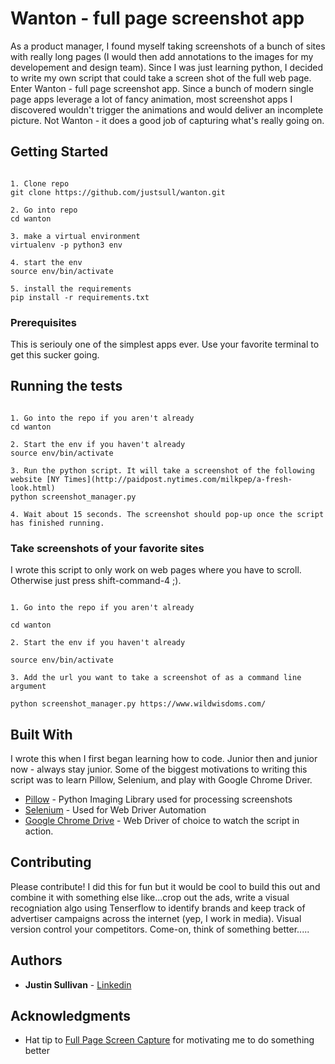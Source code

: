 # Wanton - full page screenshot app

As a product manager, I found myself taking screenshots of a bunch of sites with really long pages (I would then add annotations to the images for my developement and design team). Since I was just learning python, I decided to write my own script that could take a screen shot of the full web page. Enter Wanton - full page screenshot app. Since a bunch of modern single page apps leverage a lot of fancy animation, most screenshot apps I discovered wouldn't trigger the animations and would deliver an incomplete picture. Not Wanton - it does a good job of capturing what's really going on.

## Getting Started

```

1. Clone repo
git clone https://github.com/justsull/wanton.git

2. Go into repo
cd wanton

3. make a virtual environment
virtualenv -p python3 env

4. start the env
source env/bin/activate

5. install the requirements
pip install -r requirements.txt

```

### Prerequisites

This is seriouly one of the simplest apps ever. Use your favorite terminal to get this sucker going.


## Running the tests

```

1. Go into the repo if you aren't already
cd wanton

2. Start the env if you haven't already
source env/bin/activate

3. Run the python script. It will take a screenshot of the following website [NY Times](http://paidpost.nytimes.com/milkpep/a-fresh-look.html)
python screenshot_manager.py

4. Wait about 15 seconds. The screenshot should pop-up once the script has finished running.

```


### Take screenshots of your favorite sites

I wrote this script to only work on web pages where you have to scroll. Otherwise just press shift-command-4 ;). 

```

1. Go into the repo if you aren't already

cd wanton

2. Start the env if you haven't already

source env/bin/activate

3. Add the url you want to take a screenshot of as a command line argument

python screenshot_manager.py https://www.wildwisdoms.com/

```

## Built With

I wrote this when I first began learning how to code. Junior then and junior now - always stay junior. Some of the biggest motivations to writing this script was to learn Pillow, Selenium, and play with Google Chrome Driver.

* [Pillow](https://pillow.readthedocs.io/en/latest/) - Python Imaging Library used for processing screenshots
* [Selenium](http://www.seleniumhq.org/) - Used for Web Driver Automation
* [Google Chrome Drive](https://sites.google.com/a/chromium.org/chromedriver/) - Web Driver of choice to watch the script in action.

## Contributing

Please contribute! I did this for fun but it would be cool to build this out and combine it with something else like...crop out the ads, write a visual recogniation algo using Tenserflow to identify brands and keep track of advertiser campaigns across the internet (yep, I work in media). Visual version control your competitors. Come-on, think of something better.....

## Authors

* **Justin Sullivan** - [Linkedin](https://www.linkedin.com/in/justsull)


## Acknowledgments

* Hat tip to [Full Page Screen Capture](https://chrome.google.com/webstore/detail/full-page-screen-capture/fdpohaocaechififmbbbbbknoalclacl?hl=en-US) for motivating me to do something better 


